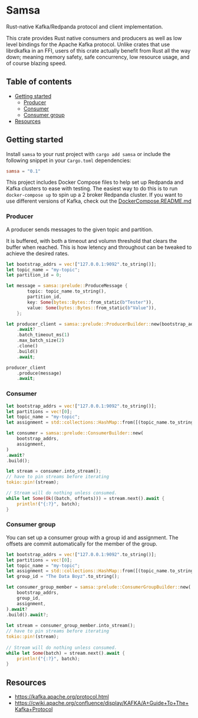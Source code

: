 # Samsa
Rust-native Kafka/Redpanda protocol and client implementation.

This crate provides Rust native consumers and producers as well as low level bindings for the Apache Kafka protocol. Unlike crates that use librdkafka in an FFI, users of this crate actually benefit from Rust all the way down; meaning memory safety, safe concurrency, low resource usage, and of course blazing speed.


## Table of contents
- [Getting started](#getting-started)
    - [Producer](#producer)
    - [Consumer](#consumer)
    - [Consumer group](#consumer-group)
- [Resources](#resources)


## Getting started
Install `samsa` to your rust project with `cargo add samsa` or include the following snippet in your `Cargo.toml` dependencies:
```toml
samsa = "0.1"
```

This project includes Docker Compose files to help set up Redpanda and Kafka clusters to ease with testing. The easiest way to do this is to run `docker-compose up` to spin up a 2 broker Redpanda cluster. If you want to use different versions of Kafka, check out the [DockerCompose.README.md](/DockerCompose.README.md)

### Producer
A producer sends messages to the given topic and partition. 

It is buffered, with both a timeout and volumn threshold that clears the buffer when reached. This is how letency and throughout can be tweaked to achieve the desired rates.
```rust
let bootstrap_addrs = vec!["127.0.0.1:9092".to_string()];
let topic_name = "my-topic";
let partition_id = 0;

let message = samsa::prelude::ProduceMessage {
        topic: topic_name.to_string(),
        partition_id,
        key: Some(bytes::Bytes::from_static(b"Tester")),
        value: Some(bytes::Bytes::from_static(b"Value")),
    };

let producer_client = samsa::prelude::ProducerBuilder::new(bootstrap_addrs, vec![topic_name.to_string()])
    .await?
    .batch_timeout_ms(1)
    .max_batch_size(2)
    .clone()
    .build()
    .await;

producer_client
    .produce(message)
    .await;
```

### Consumer
```rust
let bootstrap_addrs = vec!["127.0.0.1:9092".to_string()];
let partitions = vec![0];
let topic_name = "my-topic";
let assignment = std::collections::HashMap::from([(topic_name.to_string(), partitions)]);

let consumer = samsa::prelude::ConsumerBuilder::new(
    bootstrap_addrs,
    assignment,
)
.await?
.build();

let stream = consumer.into_stream();
// have to pin streams before iterating
tokio::pin!(stream);

// Stream will do nothing unless consumed.
while let Some(Ok((batch, offsets))) = stream.next().await {
    println!("{:?}", batch);
}
```

### Consumer group
You can set up a consumer group with a group id and assignment. The offsets are commit automatically for the member of the group.
```rust
let bootstrap_addrs = vec!["127.0.0.1:9092".to_string()];
let partitions = vec![0];
let topic_name = "my-topic";
let assignment = std::collections::HashMap::from([(topic_name.to_string(), partitions)]);
let group_id = "The Data Boyz".to_string();

let consumer_group_member = samsa::prelude::ConsumerGroupBuilder::new(
    bootstrap_addrs,
    group_id,
    assignment,
).await?
.build().await?;
 
let stream = consumer_group_member.into_stream();
// have to pin streams before iterating
tokio::pin!(stream);
 
// Stream will do nothing unless consumed.
while let Some(batch) = stream.next().await {
    println!("{:?}", batch);
}
```


## Resources
- https://kafka.apache.org/protocol.html
- https://cwiki.apache.org/confluence/display/KAFKA/A+Guide+To+The+Kafka+Protocol